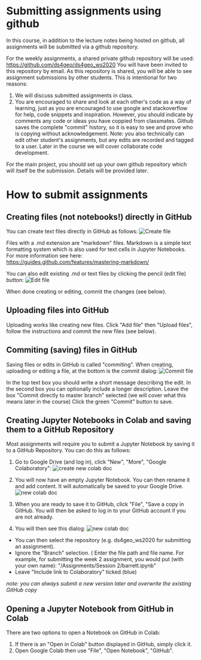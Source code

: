# Submitting assignments using github
In this course, in addition to the lecture notes being hosted on github, all assignments will be submitted via a github repository.

For the weekly assignments, a shared private github repository will be used: https://github.com/ds4geo/ds4geo_ws2020
You will have been invited to this repository by email.
As this repository is shared, you will be able to see assignment submissions by other students. This is intentional for two reasons:
1. We will discuss submitted assignments in class.
2. You are encouraged to share and look at each other's code as a way of learning, just as you are encouraged to use google and stackoverflow for help, code snippets and inspiration. However, you should indicate by comments any code or ideas you have coppied from classmates. Github saves the complete "commit" history, so it is easy to see and prove who is copying without acknowledgement.
Note: you also technically can edit other student's assignments, but any edits are recorded and tagged to a user. Later in the course we will cover collaborate code development.

For the main project, you should set up your own github repository which will itself be the submission. Details will be provided later.


# How to submit assignments
## Creating files (not notebooks!) directly in GitHub
You can create text files directly in GitHub as follows:
![Create file](https://github.com/ds4geo/ds4geo/blob/master/res/Create_file.png)

Files with a .md extension are "markdown" files. Markdown is a simple text formatting system which is also used for text cells in Jupyter Notebooks. For more information see here:
https://guides.github.com/features/mastering-markdown/

You can also edit existing .md or text files by clicking the pencil (edit file) button:
![Edit file](https://docs.github.com/assets/images/help/repository/edit-file-edit-button.png)

When done creating or editing, commit the changes (see below).

## Uploading files into GitHub
Uploading works like creating new files. Click "Add file" then "Upload files", follow the instructions and commit the new files (see below).

## Commiting (saving) files in GitHub
Saving files or edits in GitHub is called "commiting". When creating, uploading or editing a file, at the bottom is the commit dialog:
![Commit file](https://github.com/ds4geo/ds4geo/blob/master/res/commit_file.png)

In the top text box you should write a short message describing the edit.
In the second box you can optionally include a longer description.
Leave the box "Commit directly to master branch" selected (we will cover what this means later in the course)
Click the green "Commit" button to save.


## Creating Jupyter Notebooks in Colab and saving them to a GitHub Repository
Most assignments will require you to submit a Jupyter Notebook by saving it to a GitHub Repository. You can do this as follows:

1. Go to Google Drive (and log in), click "New", "More", "Google Colaboratory":
![create new colab doc](https://i2.wp.com/contentsimplicity.com/wp-content/uploads/2019/03/369ef-d0a1d-1sjfggypnyhpafndbna7edg.png?w=1080)

2. You will now have an empty Jupyter Notebook. You can then rename it and add content. It will automatically be saved to your Google Drive.
![new colab doc](https://github.com/ds4geo/ds4geo/blob/master/res/new_colab.png)

3. When you are ready to save it to GitHub, click "File", "Save a copy in GitHub. You will then be asked to log in to your GitHub account if you are not already.

4. You will then see this dialog:
![new colab doc](https://github.com/ds4geo/ds4geo/blob/master/res/copy_to_github.png)
* You can then select the repository (e.g. ds4geo_ws2020 for submitting an assignment).
* Ignore the "Branch" selection.
( Enter the file path and file name. For example, for submitting the week 2 assignment, you would put (with your own name):
"/Assignments/Session 2/barrett.ipynb"
* Leave "Include link to Colaboratory" ticked (blue)

*note: you can always submit a new version later and overwrite the existing GitHub copy*

## Opening a Jupyter Notebook from GitHub in Colab
There are two options to open a Notebook on GitHub in Colab:
1. If there is an "Open in Colab" button displayed in GitHub, simply click it.
2. Open Google Colab then use "File", "Open Notebook", "GitHub".
